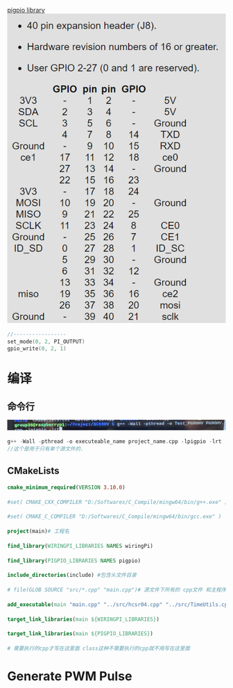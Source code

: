 [pigpio library](http://abyz.me.uk/rpi/pigpio/cif.html)
![](assets/截图_20230312101533%201.png)
~~~c
//-----------------
set_mode(0, 2, PI_OUTPUT)
gpio_write(0, 2, 1)
~~~

# 编译
## 命令行
![](assets/截图_20230312134819%201.png)
~~~c
g++ -Wall -pthread -o executeable_name project_name.cpp -lpigpio -lrt
//这个是用于只有单个源文件的.
~~~

## CMakeLists
~~~cmake
cmake_minimum_required(VERSION 3.10.0)

#set( CMAKE_CXX_COMPILER "D:/Softwares/C_Compile/mingw64/bin/g++.exe" )  

#set( CMAKE_C_COMPILER "D:/Softwares/C_Compile/mingw64/bin/gcc.exe" )  

project(main)# 工程名 

find_library(WIRINGPI_LIBRARIES NAMES wiringPi)

find_library(PIGPIO_LIBRARIES NAMES pigpio)

include_directories(include) #包含头文件目录

# file(GLOB SOURCE "src/*.cpp" "main.cpp")# 源文件下所有的 cpp文件 和主程序

add_executable(main "main.cpp" "../src/hcsr04.cpp" "../src/TimeUtils.cpp" )

target_link_libraries(main ${WIRINGPI_LIBRARIES})

target_link_libraries(main ${PIGPIO_LIBRARIES})

# 需要执行的cpp才写在这里面 class这种不需要执行的cpp就不用写在这里面
~~~

# Generate PWM Pulse
